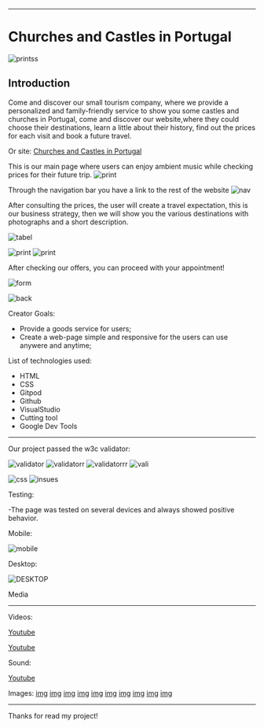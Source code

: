 
---
# Churches and Castles in Portugal
                                         
![printss](/assets/images/readme/printsssssss.jpeg)
## Introduction
Come and discover our small tourism company, where we provide a personalized and family-friendly service to show you some castles and churches in Portugal, come and discover our website,where they could choose their destinations, learn a little about their history, find out the prices for each visit and book a future travel.

Or site:
[Churches and Castles in Portugal](https://carlosr135.github.io/my-brilliant-website/)

This is our main page where users can enjoy ambient music while checking prices for their future trip.
![print](/assets/images/readme/ecraaaa.png)
 
 
Through the navigation bar you have a link to the rest of the website
![nav](/assets/images/readme/nave.jpeg)

After consulting the prices, the user will create a travel expectation, this is our business strategy, then we will show you the various destinations with photographs and a short description.

![tabel](/assets/images/readme/tabel.jpeg)

![print](/assets/images/readme/acreee.png)
![print](/assets/images/readme/acroo.png)

After checking our offers, you can proceed with your appointment!

![form](/assets/images/readme/form.jpeg)

![back](/assets/images/readme/action.jpeg)

Creator Goals:

- Provide a goods service for users;
- Create a web-page simple and responsive for the users can use anywere and anytime;


List of technologies used:


- HTML
- CSS
- Gitpod
- Github
- VisualStudio
- Cutting tool
- Google Dev Tools

____________________________________________________

Our project passed the w3c validator:

![validator](/assets/images/readme/validator_htmll.PNG)
![validatorr](/assets/images/readme/validator_htmllll.PNG)
![validatorrr](/assets/images/readme/validator_htmlo.PNG)
![vali](/assets/images/readme/vilidator_html.PNG)

![css](/assets/images/readme/css_c.PNG)
![insues](/assets/images/readme/aaaaaaaa.PNG)

Testing:

-The page was tested on several devices and always showed positive behavior.

Mobile:

![mobile](/assets/images/readme/home-mobile.PNG)

Desktop:

![DESKTOP](/assets/images/readme/ecraaaa.png)

Media
__________

Videos:

[Youtube](https://www.youtube.com/watch?v=YyNwNL5Qh6g)

[Youtube](https://www.youtube.com/watch?v=QimO1BIHQ9w)

Sound:

[Youtube](https://www.youtube.com/watch?v=-yOZEiHLuVU)

Images:
[img](https://visitsintra.travel/images/ver/monumentos/palacio_pena/PPena_800x500.jpg)
[img](https://media.tacdn.com/media/attractions-splice-spp-674x446/0b/ee/46/31.jpg
)
[img](https://www.planetware.com/photos-large/P/belem-tower.jpg)
[img](https://casadovalle.com/wp-content/uploads/castelo-dos-mouros-2.jpg)
[img](https://media.tacdn.com/media/attractions-splice-spp-674x446/0b/39/93/6d.jpg)
[img](https://www.movingtoportugal.pt/wp-content/uploads/2020/12/bom-jesus_braga_630x420-2.jpg)
[img](https://www.movingtoportugal.pt/wp-content/uploads/2020/12/mosteiro_batalha_630x420-2.jpg)
[img](https://www.movingtoportugal.pt/wp-content/uploads/2020/12/mosteiro_jeronimos_lisboa_630x420-2.jpg)
[img](https://www.movingtoportugal.pt/wp-content/uploads/2020/12/santo_idelfonso_porto_630x420-2.jpg)
[img](https://www.movingtoportugal.pt/wp-content/uploads/2020/12/senhor_da_pedra_gaia_630x420-2.jpg)
______________________



Thanks for read my project!

































